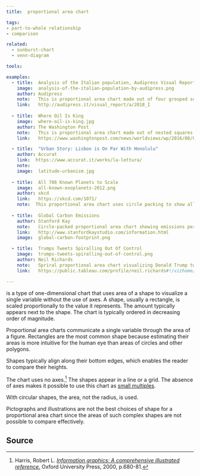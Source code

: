 ```yaml
---
title:  proportional area chart

tags:
- part-to-whole relationship
- comparison

related:
  - sunburst-chart
  - venn-diagram

tools:

examples:
  - title:  Analysis of the Italian population, Audipress Visual Report
    image:  analysis-of-the-italian-population-by-audipress.png
    author: Audipress
    note:   This is proportional area chart made out of four grouped squares, according to profession type.
    link:   http://audipress.it/visual_report/a/2018_I
    
  - title:  Where Oil Is King
    image:  where-oil-is-king.jpg
    author: The Washington Post
    note:   This is proportional area chart made out of nested squares
    link:   https://www.washingtonpost.com/news/worldviews/wp/2016/08/02/how-the-crash-in-oil-prices-devastated-angola-and-venezuela/

  - title:  "Urban Story: Lisbon is On Par With Honolulu"
    author: Accurat
    link:  https://www.accurat.it/works/la-lettura/
    note:   
    image:  latitude-urbanism.jpg
    
  - title:  All 786 Known Planets to Scale
    image:  all-known-exoplanets-2012.png
    author: xkcd
    link:   https://xkcd.com/1071/
    note:  This proportional area chart uses circle packing to show all 786 extrasolar planets (as of june 2012). Planets are categorized based on their mass which is shown with different color.
    
  - title:  Global Carbon Emissions
    author: Stanford Kay
    note:   Circle-packed proportional area chart showing emissions per country
    link:   http://www.stanfordkaystudio.com/information.html
    image:  global-carbon-footprint.png

  - title:  Trumps Tweets Spiralling Out Of Control
    image:  trumps-tweets-spiralling-out-of-control.png
    author: Neil Richards
    note:   Spriral proportional area chart visualizing Donald Trump tweets. Each circle represent number of re-tweets and favorites. See the interactive visualizatioin to explore content of each tweet.
    link:   https://public.tableau.com/profile/neil.richards#!/vizhome/trump_5/Dashboard1

---
```


is a type of one-dimensional chart that uses area of a shape to visualize a single variable without the use of axes. A shape, usually a rectangle, is scaled proportionally to the value it represents. The amount typically appears next to the shape. The chart is typically ordered in decreasing order of magnitude.

<!--more-->
Proportional area charts communicate a single variable through the area of a figure. Rectangles are the most common shape because estimating their areas is more intuitive for the human eye than areas of circles and other polygons.

Shapes typically align along their bottom edges, which enables the reader to compare their heights.

The chart uses no axes.[^harris] The shapes appear in a line or a grid. The absence of axes makes it possible to use this chart as [small multiples](/small-multiples).

With circular shapes, the area, not the radius, is used. 

Pictographs and illustrations are not the best choices of shape for a proportional area chart since the areas of such complex shapes are not possible to compare effectively.

## Source
[^harris]: Harris, Robert L. [*Information graphics: A comprehensive illustrated reference.*](https://books.google.com/books?id=LT1RXREvkGIC) Oxford University Press, 2000, p.680-81.

